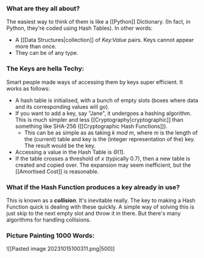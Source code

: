 
### What are they all about?
The easiest way to think of them is like a [[Python]] Dictionary. (In fact, in Python, they're coded using Hash Tables). In other words:
- A [[Data Structures|collection]] of *Key:Value* pairs. Keys cannot appear more than once.
- They can be of any type.

### The Keys are hella Techy:
Smart people made ways of accessing them by keys super efficient. It works as follows:
- A hash table is initialised, with a bunch of empty slots (boxes where data and its corresponding values will go).
- If you want to add a key, say "Jane", it undergoes a hashing algorithm. This is much simpler and less [[Cryptography|cryptographic]] than something like SHA-256 ([[Cryptographic Hash Functions]]). 
	- This can be as simple as as taking $k\ mod\ m$, where $m$ is the length of the (current) table and key is the (integer representation of the) key. The result would be the key.
- Accessing a value in the Hash Table is $\Theta(1)$. 
- If the table crosses a threshold of $x$ (typically $0.7$), then a new table is created and copied over. The expansion may seem inefficient, but the [[Amortised Cost]] is reasonable.

### What if the Hash Function produces a key already in use?
This is known as a ***collision***. It's inevitable really. The key to making a Hash Function quick is dealing with these quickly. A simple way of solving this is just skip to the next empty slot and throw it in there. But there's many algorithms for handling collisions. 

### Picture Painting 1000 Words:
![[Pasted image 20231015100311.png|500]]